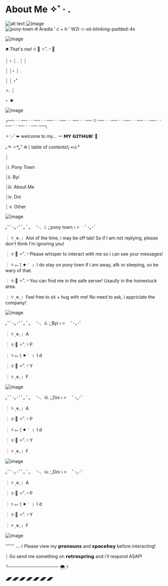 # About Me ✧˚ · .

![alt text](https://github.com/KleptoZombie/KleptoZombie/assets/167636403/6a14ce6b-ef6b-4b0b-af16-a2673c5dfc6f)       ![image](https://github.com/KleptoZombie/KleptoZombie/assets/167636403/fb018248-b8b7-4e4e-a390-3f325f342fbd)
        ![pony-town-# Aradia ' c + h ' W2I ⊹-sit-blinking-padded-4x](https://github.com/KleptoZombie/KleptoZombie/assets/167636403/08911a20-7c47-40e5-a918-3332dadeddab)

![image](https://github.com/KleptoZombie/KleptoZombie/assets/167636403/497b1a2f-31ba-47f4-b304-38833b0821aa)


🢅 That's me! ୭ 🧷 ✧˚. ᵎᵎ 🎀

┊ ⋆ ┊   .   ┊   ┊

┊    ┊⋆     ┊   .

┊    ┊       ⋆˚ ⁭      ⁭ ⁭ ⁭ ⁭ ⁭ ⁭ ⁭ ⁭

✧. ┊ ⁭ ⁭ ⁭ ⁭ ⁭ ⁭ ⁭ ⁭ ⁭

⋆ ★



![image](https://github.com/KleptoZombie/KleptoZombie/assets/167636403/0289b9d5-e767-47a3-aa91-d5c0d667f3da)




╭── ⋅ ⋅ ── ⋅ ⋅ ── ⋅ ⋅ ── ⋅ ⋅ ── ⋅ ⋅ ── ⋅ ⋅ ── ✩ ── ⋅ ⋅ ── ⋅ ⋅ ── ⋅ ⋅ ── ⋅ ⋅ ── ⋅ ⋅ ── ⋅ ⋅ ── ⋅ ⋅ ── ──╮
 
✧ :･ﾟ➽ welcome to my... ー 𝗠𝗬 𝗚𝗜𝗧𝗛𝗨𝗕! 🍒

 ｡↷ ✧*̥₊˚‧☆ﾐ table of contents!¡ •ଓ.°

┊

┊i.   Pony Town

┊ii.  Byi

┊iii. About Me                                                                                                                       

┊iv.  Dni

┊ v.  Other

![image](https://github.com/KleptoZombie/KleptoZombie/assets/167636403/977843e8-4de3-4de3-9e48-cc97ec84abe4)


 ｡ﾟﾟ･｡･ﾟﾟ｡
ﾟ。  ╰╮ i. :̲  pony town   › ⌗
　ﾟ･｡･ﾟ  

┊    ୨ ۪  𖦹 ֢﹗     Alot of the time, i may be off tab! So if I am not replying, please don't think I'm ignoring you!                                                                                           

┊    ୭ 🧷 ✧˚. ᵎᵎ     Please whisper to interact with me so i can see your messages!

┊    ୨ ๑˖  ⟆ ✦  ◜﹗     I do stay on pony town if i am away, afk or sleeping, so be wary of that.

┊    ୭ 🧷 ✧˚. ᵎᵎ     You can find me in the safe server! Usaully in the homestuck area.

┊    ୨ ۪  𖦹 ֢﹗     Feel free to sit + hug with me! No need to ask, i appriciate the company!


![image](https://github.com/KleptoZombie/KleptoZombie/assets/167636403/eeda7cd6-4333-45e0-980b-c726ac085be7)



 ｡ﾟﾟ･｡･ﾟﾟ｡
ﾟ。  ╰╮ ii. :̲  Byi   › ⌗
　ﾟ･｡･ﾟ  

┊    ୨ ۪  𖦹 ֢﹗     A                                                                                         

┊    ୭ 🧷 ✧˚. ᵎᵎ     P

┊    ୨ ๑˖  ⟆ ✦  ◜﹗     I d

┊    ୭ 🧷 ✧˚. ᵎᵎ     Y

┊    ୨ ۪  𖦹 ֢﹗     F


![image](https://github.com/KleptoZombie/KleptoZombie/assets/167636403/201dfc36-e615-4656-834f-0a5fab426339)


 ｡ﾟﾟ･｡･ﾟﾟ｡
ﾟ。  ╰╮ iii. :̲  Dni   › ⌗
　ﾟ･｡･ﾟ  

┊    ୨ ۪  𖦹 ֢﹗     A                                                                                         

┊    ୭ 🧷 ✧˚. ᵎᵎ     P

┊    ୨ ๑˖  ⟆ ✦  ◜﹗     I d

┊    ୭ 🧷 ✧˚. ᵎᵎ     Y

┊    ୨ ۪  𖦹 ֢﹗     F


![image](https://github.com/KleptoZombie/KleptoZombie/assets/167636403/f624dd6f-4f89-4ad5-a072-cd667474106b)


 ｡ﾟﾟ･｡･ﾟﾟ｡
ﾟ。  ╰╮ iv. :̲  Dni   › ⌗
　ﾟ･｡･ﾟ  

┊    ୨ ۪  𖦹 ֢﹗     A                                                                                         

┊    ୭ 🧷 ✧˚. ᵎᵎ     P

┊    ୨ ๑˖  ⟆ ✦  ◜﹗     I d

┊    ୭ 🧷 ✧˚. ᵎᵎ     Y

┊    ୨ ۪  𖦹 ֢﹗     F


![image](https://github.com/KleptoZombie/KleptoZombie/assets/167636403/1547dcbc-4825-4579-941c-b6b85344fb7f)


︶︶ ⸝⸝  ꒰ Please view my 𝗽𝗿𝗼𝗻𝗼𝘂𝗻𝘀 and 𝘀𝗽𝗮𝗰𝗲𝗵𝗲𝘆 before interacting! 

┊ Go send me something on 𝗿𝗲𝘁𝗿𝗼𝘀𝗽𝗿𝗶𝗻𝗴 and i'll respond ASAP!

╰──────────────── 🌨️ ꒱

◢◤◢◤◢◤◢◤◢◤◢◤◢◤
